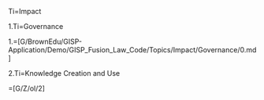 Ti=Impact

1.Ti=Governance

1.=[G/BrownEdu/GISP-Application/Demo/GISP_Fusion_Law_Code/Topics/Impact/Governance/0.md]

2.Ti=Knowledge Creation and Use

=[G/Z/ol/2]